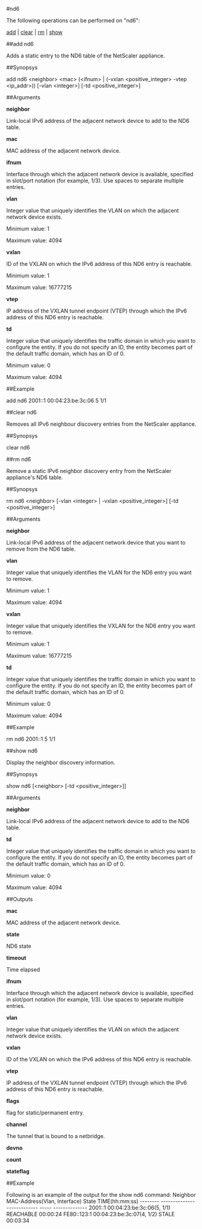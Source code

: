 #nd6

The following operations can be performed on "nd6":


[add](#add-nd6) | [clear](#clear-nd6) | [rm](#rm-nd6) | [show](#show-nd6)

##add nd6

Adds a static entry to the ND6 table of the NetScaler appliance.


##Synopsys

add nd6 &lt;neighbor> &lt;mac> (&lt;ifnum> | (-vxlan &lt;positive_integer>  -vtep &lt;ip_addr>)) [-vlan &lt;integer>] [-td &lt;positive_integer>]


##Arguments

<b>neighbor</b>
Link-local IPv6 address of the adjacent network device to add to the ND6 table.

<b>mac</b>
MAC address of the adjacent network device.

<b>ifnum</b>
Interface through which the adjacent network device is available, specified in slot/port notation (for example, 1/3). Use spaces to separate multiple entries.

<b>vlan</b>
Integer value that uniquely identifies the VLAN on which the adjacent network device exists.
Minimum value: 1
Maximum value: 4094

<b>vxlan</b>
ID of the VXLAN on which the IPv6 address of this ND6 entry is reachable.
Minimum value: 1
Maximum value: 16777215

<b>vtep</b>
IP address of the VXLAN tunnel endpoint (VTEP) through which the IPv6 address of this ND6 entry is reachable.

<b>td</b>
Integer value that uniquely identifies the traffic domain in which you want to configure the entity. If you do not specify an ID, the entity becomes part of the default traffic domain, which has an ID of 0.
Minimum value: 0
Maximum value: 4094



##Example

add nd6 2001::1 00:04:23:be:3c:06 5 1/1

##clear nd6

Removes all IPv6 neighbour discovery entries from the NetScaler appliance.


##Synopsys

clear nd6


##rm nd6

Remove a static IPv6 neighbor discovery entry from the NetScaler appliance's ND6 table.


##Synopsys

rm nd6 &lt;neighbor> [-vlan &lt;integer> | -vxlan &lt;positive_integer>] [-td &lt;positive_integer>]


##Arguments

<b>neighbor</b>
Link-local IPv6 address of the adjacent network device that you want to remove from the ND6 table.

<b>vlan</b>
Integer value that uniquely identifies the VLAN for the ND6 entry you want to remove.
Minimum value: 1
Maximum value: 4094

<b>vxlan</b>
Integer value that uniquely identifies the VXLAN for the ND6 entry you want to remove.
Minimum value: 1
Maximum value: 16777215

<b>td</b>
Integer value that uniquely identifies the traffic domain in which you want to configure the entity. If you do not specify an ID, the entity becomes part of the default traffic domain, which has an ID of 0.
Minimum value: 0
Maximum value: 4094



##Example

rm nd6 2001::1 5 1/1

##show nd6

Display the neighbor discovery information.


##Synopsys

show nd6 [&lt;neighbor>  [-td &lt;positive_integer>]]


##Arguments

<b>neighbor</b>
Link-local IPv6 address of the adjacent network device to add to the ND6 table.

<b>td</b>
Integer value that uniquely identifies the traffic domain in which you want to configure the entity. If you do not specify an ID, the entity becomes part of the default traffic domain, which has an ID of 0.
Minimum value: 0
Maximum value: 4094



##Outputs

<b>mac</b>
MAC address of the adjacent network device.

<b>state</b>
ND6 state

<b>timeout</b>
Time elapsed

<b>ifnum</b>
Interface through which the adjacent network device is available, specified in slot/port notation (for example, 1/3). Use spaces to separate multiple entries.

<b>vlan</b>
Integer value that uniquely identifies the VLAN on which the adjacent network device exists.

<b>vxlan</b>
ID of the VXLAN on which the IPv6 address of this ND6 entry is reachable.

<b>vtep</b>
IP address of the VXLAN tunnel endpoint (VTEP) through which the IPv6 address of this ND6 entry is reachable.

<b>flags</b>
flag for static/permanent entry.

<b>channel</b>
The tunnel that is bound to a netbridge.

<b>devno</b>

<b>count</b>

<b>stateflag</b>



##Example

Following is an example of the output for the show nd6 command: Neighbor           MAC-Address(Vlan, Interface)      State      TIME(hh:mm:ss) --------           ---------------------------       -----      -------------- 2001::1            00:04:23:be:3c:06(5, 1/1)         REACHABLE  00:00:24 FE80::123:1        00:04:23:be:3c:07(4, 1/2)         STALE      00:03:34

